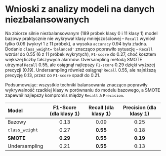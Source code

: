 # Wnioski z analizy modeli na danych niezbalansowanych

Na zbiorze silnie niezbalansowanym (189 próbek klasy 0 i 11 klasy 1) model bazowy praktycznie nie wykrywał klasy mniejszościowej – `Recall` wyniósł tylko 0.09 (wykrył 1 z 11 próbek), a wysoka `accuracy` 0.94 była złudna. Dodanie `class_weight='balanced'` znacząco poprawiło sytuację – `Recall` wzrósł do 0.55 (6 z 11 próbek wykrytych), `F1-score` do 0.27, choć kosztem większej liczby fałszywych alarmów. Oversampling metodą SMOTE utrzymał `Recall` 0.55, ale osiągnął najlepszy `F1-score` 0.29 dzięki wyższej precyzji (0.19). Undersampling również osiągnął `Recall` 0.55, ale najniższą precyzję 0.13, przez co `F1-score` spadł do 0.21.

Podsumowując: wszystkie techniki balansowania znacząco poprawiły wykrywalność rzadkiej klasy w porównaniu do modelu bazowego, a SMOTE zapewnił najlepszy kompromis między `Recall` a `Precision`.


| Model | F1-Score (dla klasy 1) | Recall (dla klasy 1) | Precision (dla klasy 1) |
| :--- | :---: | :---: | :---: |
| Bazowy | 0.13 | 0.09 | 0.25 |
| `class_weight` | 0.27 | **0.55** | 0.18 |
| **SMOTE** | **0.29** | **0.55** | **0.19** |
| Undersampling | 0.21 | **0.55** | 0.13 |